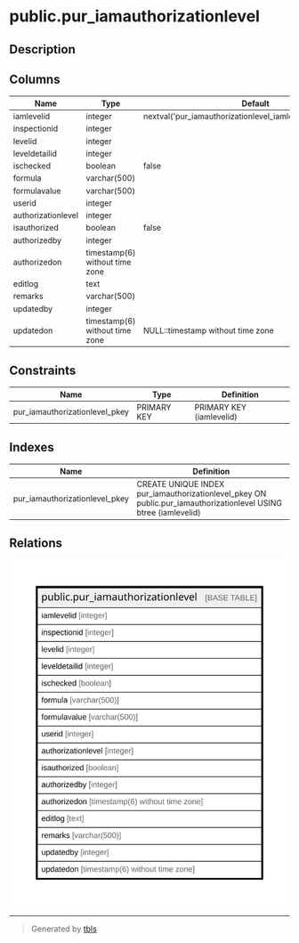 # public.pur_iamauthorizationlevel

## Description

## Columns

| Name | Type | Default | Nullable | Children | Parents | Comment |
| ---- | ---- | ------- | -------- | -------- | ------- | ------- |
| iamlevelid | integer | nextval('pur_iamauthorizationlevel_iamlevelid_seq'::regclass) | false |  |  |  |
| inspectionid | integer |  | true |  |  |  |
| levelid | integer |  | true |  |  |  |
| leveldetailid | integer |  | true |  |  |  |
| ischecked | boolean | false | true |  |  |  |
| formula | varchar(500) |  | true |  |  |  |
| formulavalue | varchar(500) |  | true |  |  |  |
| userid | integer |  | true |  |  |  |
| authorizationlevel | integer |  | true |  |  |  |
| isauthorized | boolean | false | true |  |  |  |
| authorizedby | integer |  | true |  |  |  |
| authorizedon | timestamp(6) without time zone |  | true |  |  |  |
| editlog | text |  | true |  |  |  |
| remarks | varchar(500) |  | true |  |  |  |
| updatedby | integer |  | true |  |  |  |
| updatedon | timestamp(6) without time zone | NULL::timestamp without time zone | true |  |  |  |

## Constraints

| Name | Type | Definition |
| ---- | ---- | ---------- |
| pur_iamauthorizationlevel_pkey | PRIMARY KEY | PRIMARY KEY (iamlevelid) |

## Indexes

| Name | Definition |
| ---- | ---------- |
| pur_iamauthorizationlevel_pkey | CREATE UNIQUE INDEX pur_iamauthorizationlevel_pkey ON public.pur_iamauthorizationlevel USING btree (iamlevelid) |

## Relations

![er](public.pur_iamauthorizationlevel.svg)

---

> Generated by [tbls](https://github.com/k1LoW/tbls)

